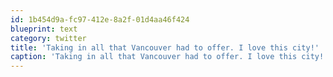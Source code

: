 ```yaml
---
id: 1b454d9a-fc97-412e-8a2f-01d4aa46f424
blueprint: text
category: twitter
title: 'Taking in all that Vancouver had to offer. I love this city!'
caption: 'Taking in all that Vancouver had to offer. I love this city!'
---
```

